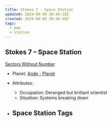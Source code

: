 ```yaml
---
title: Stokes 7 - Space Station
updated: 2024-09-09 20:48:19Z
created: 2024-09-09 20:46:49Z
tags:
  - pwp
  - station
---
```


## Stokes 7 &ndash; Space Station

[Sectors Without Number](https://sectorswithoutnumber.com/sector/bfDcBzTtgpeyLUfwzjio/spaceStation/PKKeX7XffCB4ASKZEE79)

- Planet: [Ande - Planet](../../../Gaming/StarsWithoutNumber/PiratesWithoutPlunder/Ande%20-%20Planet.md)

- Attributes:
   -   Occupation: Deranged but brilliant scientist
   -   Situation: Systems breaking down

- Space Station Tags
	-  
